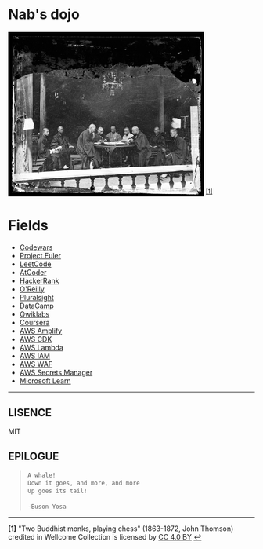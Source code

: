 # Nab's dojo
<img src=dojo.jpg width=400 /> <sup id="a1">[[1]](#f1)</sup>

# Fields
- [Codewars](https://codewars.com)
- [Project Euler](https://projecteuler.net)
- [LeetCode](https://leetcode.com)
- [AtCoder](https://atcoder.jp)
- [HackerRank](https://www.hackerrank.com/)
- [O'Reilly](https://www.oreilly.com/)
- [Pluralsight](https://www.pluralsight.com/)
- [DataCamp](https://www.datacamp.com/)
- [Qwiklabs](https://amazon-run.qwiklabs.com)
- [Coursera](https://www.coursera.org/)
- [AWS Amplify](https://aws.amazon.com/amplify/)
- [AWS CDK](https://aws.amazon.com/cdk/)
- [AWS Lambda](https://aws.amazon.com/lambda/)
- [AWS IAM](https://aws.amazon.com/iam/)
- [AWS WAF](https://aws.amazon.com/waf/)
- [AWS Secrets Manager](https://aws.amazon.com/secrets-manager/)
- [Microsoft Learn](https://docs.microsoft.com/learn/)

---

## LISENCE
MIT

## EPILOGUE
>     A whale!
>     Down it goes, and more, and more
>     Up goes its tail!
>
>     -Buson Yosa

---

<b id="f1">[1]</b> "Two Buddhist monks, playing chess" (1863-1872, John Thomson) credited in Wellcome Collection is licensed by [CC 4.0 BY](https://creativecommons.org/licenses/by/4.0/) [↩](#a1)
